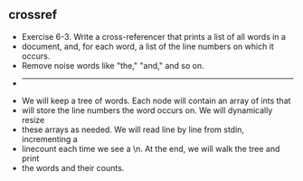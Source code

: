 crossref
---
 * Exercise 6-3. Write a cross-referencer that prints a list of all words in a
 * document, and, for each word, a list of the line numbers on which it occurs.
 * Remove noise words like "the," "and," and so on.
 * -----
 * We will keep a tree of words. Each node will contain an array of ints that
 * will store the line numbers the word occurs on. We will dynamically resize
 * these arrays as needed. We will read line by line from stdin, incrementing a
 * linecount each time we see a \n. At the end, we will walk the tree and print
 * the words and their counts.
